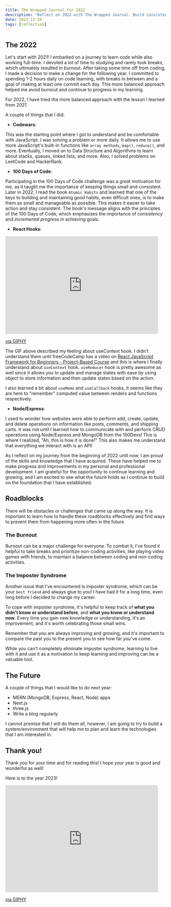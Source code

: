```yaml
---
title: The Wrapped Journal for 2022
description: "Reflect on 2022 with The Wrapped Journal. Build consistency, and overcome burnout & imposter syndrome. Track progress & achievements."
date: 2022-12-28
tags: [reflection]
---
```


## The 2022

Let's start with 2021! I embarked on a journey to learn code while also working full-time. I devoted a lot of time to studying and rarely took breaks, which ultimately resulted in burnout. After taking some time off from coding, I made a decision to make a change for the following year. I committed to spending 1-2 hours daily on code learning, with breaks in between and a goal of making at least one commit each day. This more balanced approach helped me avoid burnout and continue to progress in my learning.

For 2022, I have tried the more balanced approach with the lesson I learned from 2021.

A couple of things that I did:

- **Codewars**:

This was the starting point where I got to understand and be comfortable with JavaScript. I was solving a problem or more daily. It allows me to use more JavaScript's built-in functions like `array methods`, `map()`, `reduce()`, and more. Eventually, I moved on to Data Structure and Algorithms to learn about stacks, queues, linked lists, and more. Also, I solved problems on LeetCode and HackerRank.

- **100 Days of Code**:

Participating in the 100 Days of Code challenge was a great motivation for me, as it taught me the importance of keeping things small and consistent. Later in 2022, I read the book `Atomic Habits` and learned that one of the keys to building and maintaining good habits, even difficult ones, is to make them as small and manageable as possible. This makes it easier to take action and stay consistent. The book's message aligns with the principles of the 100 Days of Code, which emphasizes the importance of _consistency_ and _incremental progress_ in achieving goals.

- **React Hooks**:

<iframe src="https://giphy.com/embed/WRQBXSCnEFJIuxktnw" width="480" height="307" frameBorder="0" class="giphy-embed" allowFullScreen></iframe><p><a href="https://giphy.com/gifs/math-lady-meme-WRQBXSCnEFJIuxktnw">via GIPHY</a></p>

The GIF above described my feeling about useContext hook. I didn't understand them until freeCodeCamp has a video on [React JavaScript Framework for Beginners - Project-Based Course](https://www.youtube.com/watch?v=u6gSSpfsoOQ&t=6810s) and this is where I finally understand about `useContext` hook. `useReducer` hook is pretty awesome as well since it allows you to update and manage states with ease by using object to store information and then update states based on the action.

I also learned a bit about `useMemo` and `useCallback` hooks, it seems like they are here to "remember" computed value between renders and functions respectively.

- **Node/Express**:

I used to wonder how websites were able to perform add, create, update, and delete operations on information like posts, comments, and shipping carts. It was not until I learned how to communicate with and perform CRUD operations using Node/Express and MongoDB from the 100Devs! This is where I realized, "Ah, this is how it is done!" This also makes me understand that everything we interact with is an API!

As I reflect on my journey from the beginning of 2022 until now, I am proud of the skills and knowledge that I have acquired. These have helped me to make progress and improvements in my personal and professional development. I am grateful for the opportunity to continue learning and growing, and I am excited to see what the future holds as I continue to build on the foundation that I have established.

## Roadblocks

There will be obstacles or challenges that came up along the way. It is important to learn how to handle these roadblocks effectively and find ways to prevent them from happening more often in the future.

### The Burnout

Burnout can be a major challenge for everyone. To combat it, I've found it helpful to take breaks and prioritize non-coding activities, like playing video games with friends, to maintain a balance between coding and non-coding activities.

### The Imposter Syndrome

Another issue that I've encountered is imposter syndrome, which can be your `best friend` and always glue to you! I have had it for a long time, even long before I decided to change my career.

To cope with imposter syndrome, it's helpful to keep track of **what you didn't know or understand before**, and **what you know or understand now**. Every time you gain new knowledge or understanding, it's an improvement, and it's worth celebrating those small wins.

Remember that you are always improving and growing, and it's important to compare the past you to the present you to see how far you've come.

While you can't completely eliminate imposter syndrome, learning to live with it and use it as a motivation to keep learning and improving can be a valuable tool.

## The Future

A couple of things that I would like to do next year:

- MERN (MongoDB, Express, React, Node) apps
- Next.js
- three.js
- Write a blog regularly

I cannot promise that I will do them all, however, I am going to try to build a system/environment that will help me to plan and learn the technologies that I am interested in.

## Thank you!

Thank you for your time and for reading this! I hope your year is good and wonderful as well!

Here is to the year 2023!

<iframe src="https://giphy.com/embed/clk44N1gC274ZeI7dn" width="480" height="336" frameBorder="0" class="giphy-embed" allowFullScreen></iframe><p><a href="https://giphy.com/gifs/Corolle-2023-corolle-nouvelan-clk44N1gC274ZeI7dn">via GIPHY</a></p>
